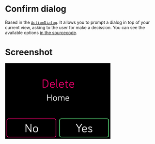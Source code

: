 # Confirm dialog

Based in the [`ActionDialog`](https://dev.fitbit.com/build/guides/design-guidelines/ui-components/#action-dialog).
It allows you to prompt a dialog in top of your current view, asking to the user for make a decission.
You can see the available options [in the sourcecode](../index.ts).

# Screenshot

![A title "Delete" with a copy "Home" text, with two option buttons: "No" and "Yes"](./screenshot.png)
